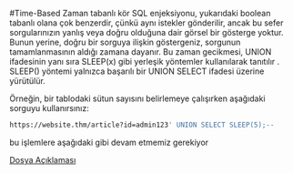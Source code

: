 #Time-Based
Zaman tabanlı kör SQL enjeksiyonu, yukarıdaki boolean tabanlı olana çok benzerdir, çünkü aynı istekler gönderilir,
ancak bu sefer sorgularınızın yanlış veya doğru olduğuna dair görsel bir gösterge yoktur. Bunun yerine, doğru bir sorguya ilişkin göstergeniz,
sorgunun tamamlanmasının aldığı zamana dayanır. 
Bu zaman gecikmesi,  UNION ifadesinin yanı sıra SLEEP(x) gibi yerleşik yöntemler kullanılarak tanıtılır .
SLEEP() yöntemi yalnızca başarılı bir UNION SELECT ifadesi üzerine yürütülür. 

Örneğin, bir tablodaki sütun sayısını belirlemeye çalışırken aşağıdaki sorguyu kullanırsınız:

```bash
https://website.thm/article?id=admin123' UNION SELECT SLEEP(5);--
```
bu işlemlere aşağıdaki gibi devam etmemiz gerekiyor

[Dosya Açıklaması](./Tryhackme_Blind-SQLi-Boolean_Based.md)
